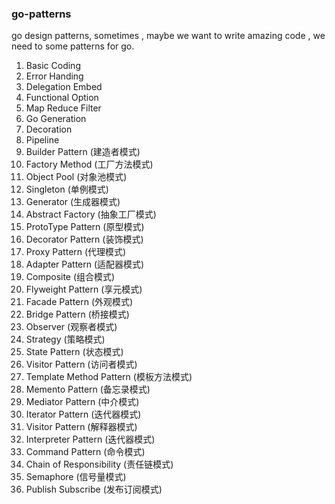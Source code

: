 ### go-patterns

go design patterns, sometimes , maybe we want to write amazing code , we need to some patterns for go.

1. Basic Coding
2. Error Handing 
3. Delegation Embed
4. Functional Option 
5. Map Reduce Filter 
6. Go Generation
7. Decoration
8. Pipeline 
10. Builder Pattern (建造者模式)
11. Factory Method (工厂方法模式)
12. Object Pool (对象池模式)
13. Singleton (单例模式)
14. Generator (生成器模式)
15. Abstract Factory (抽象工厂模式)
16. ProtoType Pattern (原型模式)
17. Decorator Pattern (装饰模式)
18. Proxy Pattern (代理模式)
19. Adapter Pattern (适配器模式)
20. Composite (组合模式)
21. Flyweight Pattern (享元模式)
22. Facade Pattern (外观模式)
23. Bridge Pattern (桥接模式)
24. Observer (观察者模式)
25. Strategy (策略模式)
26. State Pattern (状态模式)
27. Visitor Pattern (访问者模式)
28. Template Method Pattern (模板方法模式)
29. Memento Pattern (备忘录模式)
30. Mediator Pattern (中介模式)
31. Iterator Pattern (迭代器模式)
32. Visitor Pattern (解释器模式)
33. Interpreter Pattern (迭代器模式)
34. Command Pattern (命令模式)
35. Chain of Responsibility (责任链模式)
36. Semaphore (信号量模式)
37. Publish Subscribe (发布订阅模式)
